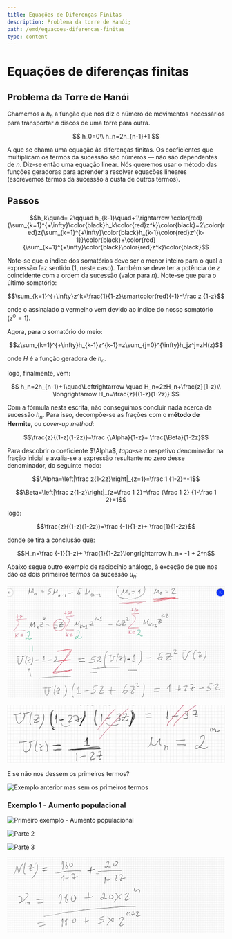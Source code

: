 ```yaml
---
title: Equações de Diferenças Finitas
description: Problema da torre de Hanói;
path: /emd/equacoes-diferencas-finitas
type: content
---
```


# Equações de diferenças finitas

## Problema da Torre de Hanói

Chamemos a $h_n$ a função que nos diz o número de movimentos necessários para transportar $n$ discos de uma torre para outra.

$$
h_0=0\\
h_n=2h_{n-1}+1
$$

A que se chama uma equação às diferenças finitas. Os coeficientes que multiplicam os termos da sucessão são números — não são dependentes de $n$. Diz-se então uma equação linear. Nós queremos usar o método das funções geradoras para aprender a resolver equações lineares (escrevemos termos da sucessão à custa de outros termos).

## Passos

$$h_k\quad= 2\qquad h_{k-1}\quad+1\rightarrow \color{red}{\sum_{k=1}^{+\infty}\color{black}h_k\color{red}z^k}\color{black}=2\color{red}z{\sum_{k=1}^{+\infty}\color{black}h_{k-1}\color{red}z^{k-1}}\color{black}+\color{red}{\sum_{k=1}^{+\infty}\color{black}\color{red}z^k}\color{black}$$

Note-se que o índice dos somatórios deve ser o menor inteiro para o qual a expressão faz sentido (1, neste caso). Também se deve ter a potência de $z$ coincidente com a ordem da sucessão (valor para $n$). Note-se que para o último somatório:

$$\sum_{k=1}^{+\infty}z^k=\frac{1}{1-z}\smartcolor{red}{-1}=\frac z {1-z}$$

onde o assinalado a vermelho vem devido ao índice do nosso somatório ($z^0=1$).

Agora, para o somatório do meio:

$$z\sum_{k=1}^{+\infty}h_{k-1}z^{k-1}=z\sum_{j=0}^{\infty}h_jz^j=zH(z)$$

onde $H$ é a função geradora de $h_n$.

logo, finalmente, vem:

$$
h_n=2h_{n-1}+1\quad\Leftrightarrow \quad H_n=2zH_n+\frac{z}{1-z}\\
\longrightarrow H_n=\frac{z}{(1-z)(1-2z)}
$$

Com a fórmula nesta escrita, não conseguimos concluir nada acerca da sucessão $h_n$. Para isso, decompõe-se as frações com o **método de Hermite**, ou _cover-up method_:

$$\frac{z}{(1-z)(1-2z)}=\frac {\Alpha}{1-z}+ \frac{\Beta}{1-2z}$$

Para descobrir o coeficiente $\Alpha$, _tapa-se_ o respetivo denominador na fração inicial e avalia-se a expressão resultante no zero desse denominador, do seguinte modo:

$$\Alpha=\left|\frac z{1-2z}\right|_{z=1}=\frac 1 {1-2}=-1$$

$$\Beta=\left|\frac z{1-z}\right|_{z=\frac 1 2}=\frac {\frac 1 2} {1-\frac 1 2}=1$$

logo:

$$\frac{z}{(1-z)(1-2z)}=\frac {-1}{1-z}+ \frac{1}{1-2z}$$

donde se tira a conclusão que:

$$H_n=\frac {-1}{1-z}+ \frac{1}{1-2z}\longrightarrow h_n= -1 + 2^n$$

Abaixo segue outro exemplo de raciocínio análogo, à exceção de que nos dão os dois primeiros termos da sucessão $u_n$:

![Exercício de raciocínio análogo ao anterior](./assets/0010-analogo.png)

![Parte 2](./assets/0010-analogo_2.png)

E se não nos dessem os primeiros termos?

![Exemplo anterior mas sem os primeiros termos](./assets/s/0010-semtermos.png)

### Exemplo 1 - Aumento populacional

![Primeiro exemplo - Aumento populacional](./assets/s/0010-1exemplo.png)

![Parte 2](./assets/s/s/0010-1exemplo_2.png)

![Parte 3](./assets/s/0010-1exemplo_3.png)

![Parte 4](./assets/0010-1exemplo_4.png)
